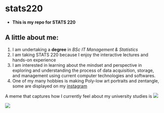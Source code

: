 # stats220

* **This is my repo for STATS 220**

## A little about me:

1. I am undertaking a **degree** in *BSc IT Management & Statistics*
2. I am taking STATS 220 because I enjoy the interactive lectures and hands-on experience 
3. I am interested in learning about the mindset and perspective in exploring and understanding the process of data acquisition, storage, and management using current computer technologies and softwares. 
4. One of my many hobbies is making Poly-low art portraits and zentangle, some are displayed on my [instagram](https://www.instagram.com/kidthedino)
   
A meme that captures how I currently feel about my university studies is ![](https://media.tenor.com/J3HvXFiSyygAAAAi/amifatcat-math.gif)

![](https://media1.tenor.com/m/hccDQYbYqiQAAAAd/dont-know-no-idea.gif) 
